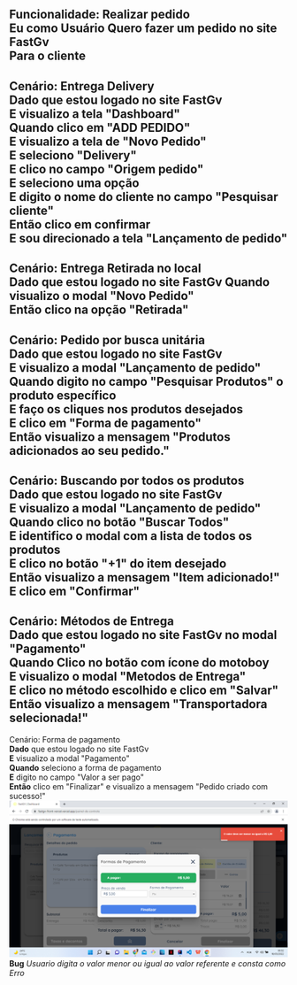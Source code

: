 Funcionalidade: Realizar pedido  
**Eu** como Usuário 
**Quero** fazer um pedido no site FastGv  
**Para** o cliente
---
Cenário: Entrega Delivery  
**Dado** que estou logado no site FastGv  
**E** visualizo a tela "Dashboard"   
**Quando** clico em "ADD PEDIDO"   
**E** visualizo a tela de "Novo Pedido"   
**E** seleciono "Delivery"   
**E** clico no campo "Origem pedido"   
**E** seleciono uma opção    
**E** digito o nome do cliente no campo "Pesquisar cliente"     
**Então** clico em confirmar    
**E** sou direcionado a tela "Lançamento de pedido" 
---
Cenário: Entrega Retirada no local    
**Dado** que estou logado no site FastGv
**Quando** visualizo o modal "Novo Pedido"   
**Então** clico na opção "Retirada"
---
Cenário: Pedido por busca unitária    
**Dado** que estou logado no site FastGv   
**E** visualizo a modal "Lançamento de pedido"   
**Quando** digito no campo "Pesquisar Produtos" o produto específico    
**E** faço os cliques nos produtos desejados    
**E** clico em "Forma de pagamento"    
**Então** visualizo a mensagem "Produtos adicionados ao seu pedido."  
---
Cenário: Buscando por todos os produtos      
**Dado** que estou logado no site FastGv   
**E** visualizo a modal "Lançamento de pedido"   
**Quando** clico no botão "Buscar Todos"    
**E** identifico o modal com a lista de todos os produtos     
**E** clico no botão "+1" do item desejado     
**Então** visualizo a mensagem "Item adicionado!"     
**E** clico em "Confirmar"
---
Cenário: Métodos de Entrega   
**Dado** que estou logado no site FastGv no modal "Pagamento"    
**Quando** Clico no botão com ícone do motoboy    
**E** visualizo o modal "Metodos de Entrega"     
**E** clico no método escolhido e clico em "Salvar"     
**Então** visualizo a mensagem "Transportadora selecionada!"    
---
Cenário: Forma de pagamento    
**Dado** que estou logado no site FastGv  
**E** visualizo a modal "Pagamento"   
**Quando** seleciono a forma de pagamento   
**E** digito no campo "Valor a ser pago"   
**Então** clico em "Finalizar" e visualizo a mensagem "Pedido criado com sucesso!"    
![img.png](img.png)
**Bug** _Usuario digita o valor menor ou igual ao valor referente e consta como Erro_